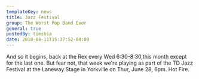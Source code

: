 ```yaml
---
templateKey: news
title: Jazz Festival
group: The Worst Pop Band Ever
general: true
postedBy: timshia
date: 2018-06-11T15:37:52-04:00
---
```

And so it begins, back at the Rex every Wed 6:30-8:30,this month except for the last one. But fear not, that week we're playing as part of the TD Jazz Festival at the Laneway Stage in Yorkville on Thur, June 28, 6pm. Hot Fire.